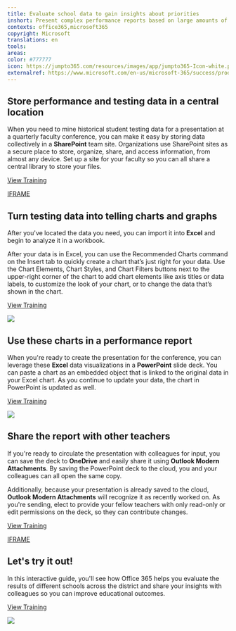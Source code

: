 ```yaml
---
title: Evaluate school data to gain insights about priorities
inshort: Present complex performance reports based on large amounts of school data for a presentation at a school conference.
contexts: office365,microsoft365
copyright: Microsoft
translations: en
tools: 
areas: 
color: #777777
icon: https://jumpto365.com/resources/images/app/jumpto365-Icon-white.png
externalref: https://www.microsoft.com/en-us/microsoft-365/success/productivitylibrary/evaluate-school-data-to-gain-insights-about-priorities
---
```


## Store performance and testing data in a central location

When you need to mine historical student testing data for a presentation at a quarterly faculty conference, you can make it easy by storing data collectively in a **SharePoint** team site. Organizations use SharePoint sites as a secure place to store, organize, share, and access information, from almost any device. Set up a site for your faculty so you can all share a central library to store your files.

[View Training](https://support.office.com/en-US/article/Get-started-with-SharePoint-909ec2f0-05c8-4e92-8ad3-3f8b0b6cf261)

[IFRAME](https://www.microsoft.com/en-us/videoplayer/embed/RE1UCma)

## Turn testing data into telling charts and graphs

After you've located the data you need, you can import it into **Excel** and begin to analyze it in a workbook.

After your data is in Excel, you can use the Recommended Charts command on the Insert tab to quickly create a chart that’s just right for your data. Use the Chart Elements, Chart Styles, and Chart Filters buttons next to the upper-right corner of the chart to add chart elements like axis titles or data labels, to customize the look of your chart, or to change the data that’s shown in the chart.

[View Training](https://support.office.com/en-US/article/Create-a-chart-in-Excel-2016-for-Windows-cd131b77-79c7-4537-a438-8db20cea84c0)

![](http://img-prod-cms-rt-microsoft-com.akamaized.net/cms/api/am/imageFileData/RE1NS1X?ver=7827)

## Use these charts in a performance report

When you're ready to create the presentation for the conference, you can leverage these **Excel** data visualizations in a **PowerPoint** slide deck. You can paste a chart as an embedded object that is linked to the original data in your Excel chart. As you continue to update your data, the chart in PowerPoint is updated as well.

[View Training](https://support.office.com/en-US/article/Insert-Excel-data-in-PowerPoint-0690708A-5CE6-41B4-923F-11D57554138D)

![](http://img-prod-cms-rt-microsoft-com.akamaized.net/cms/api/am/imageFileData/RE1NQ8S?ver=80fc)

## Share the report with other teachers

If you're ready to circulate the presentation with colleagues for input, you can save the deck to **OneDrive** and easily share it using **Outlook Modern Attachments**. By saving the PowerPoint deck to the cloud, you and your colleagues can all open the same copy. 

Additionally, because your presentation is already saved to the cloud, **Outlook Modern Attachments** will recognize it as recently worked on. As you're sending, elect to provide your fellow teachers with only read-only or edit permissions on the deck, so they can contribute changes. 

[View Training](https://support.office.com/en-US/article/What-is-OneDrive-for-Business-187f90af-056f-47c0-9656-cc0ddca7fdc2)

[IFRAME](https://www.microsoft.com/en-us/videoplayer/embed/RE1Tugl)

## Let's try it out!

In this interactive guide, you'll see how Office 365 helps you evaluate the results of different schools across the district and share your insights with colleagues so you can improve educational outcomes.

[View Training](http://office365-education.cloudguides.com:80/embed/15u)

![](http://img-prod-cms-rt-microsoft-com.akamaized.net/cms/api/am/imageFileData/RE1MMzC?ver=30fc)

